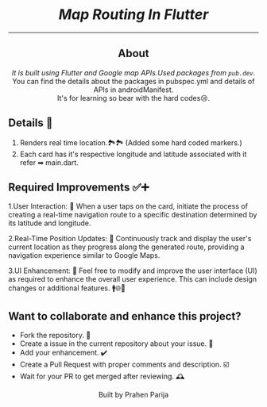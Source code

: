 <h1 align="center"><i>Map Routing In Flutter</i></h1>

<hr>

<!-- <hr> -->

<h2 align="center">About</h2>
<p align="center"><i>It is built using Flutter and Google map APIs.Used packages from <code>pub.dev</code>.</i>
  
<br>
 You can find the details about the packages in pubspec.yml and details of APIs in androidManifest.
  
<br>
  It's for learning so bear with the hard codes😢.
</p>

## Details 🚀
1. Renders real time location.🏞🏞 (Added some hard coded markers.)
2. Each card has it's respective longitude and latitude associated with it refer ➡ main.dart.

## Required Improvements ✅➕
1.User Interaction: 📲 When a user taps on the card, initiate the process of creating a real-time navigation route to a specific destination determined by its latitude and longitude.

2.Real-Time Position Updates: 🚀 Continuously track and display the user's current location as they progress along the generated route, providing a navigation experience similar to Google Maps.

3.UI Enhancement: 🎨 Feel free to modify and improve the user interface (UI) as required to enhance the overall user experience. This can include design changes or additional features. 🚹🌐📍



## Want to collaborate and enhance this project?
- Fork the repository. 🍴
- Create a issue in the current repository about your issue. 💭
- Add your enhancement. ✔️
- Create a Pull Request with proper comments and description. ☑️
- Wait for your PR to get merged after reviewing. 🕰️


<p align="center"> Built by Prahen Parija </p>
